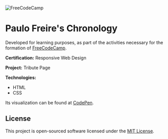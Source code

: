 ![FreeCodeCamp](https://camo.githubusercontent.com/60c67cf9ac2db30d478d21755289c423e1f985c6/68747470733a2f2f73332e616d617a6f6e6177732e636f6d2f66726565636f646563616d702f776964652d736f6369616c2d62616e6e65722e706e67)

# Paulo Freire's Chronology

Developed for learning purposes, as part of the activities necessary for the formation of 
[FreeCodeCamp](https://freecodecamp.org/herberthleao).

**Certification:** Responsive Web Design

**Project:** Tribute Page

**Technologies:**
* HTML
* CSS

Its visualization can be found at [CodePen](https://codepen.io/herberthleao/full/PoPKadr).

## License

This project is open-sourced software licensed under the [MIT License](LICENSE.md).
